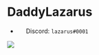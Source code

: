 **DaddyLazarus**
===

- <a><img src="https://i.imgur.com/Jz1AFfB.png" width=16 height=16 align="center"/> Discord: ``lazarus#0001``</a>

<img src="https://github-readme-stats.vercel.app/api?username=DaddyLazarus&show_icons=true&count_private=true&theme=dark">

